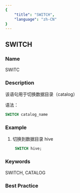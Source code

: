 ```yaml
---
{
    "title": "SWITCH",
    "language": "zh-CN"
}
---
```


<!--
Licensed to the Apache Software Foundation (ASF) under one
or more contributor license agreements.  See the NOTICE file
distributed with this work for additional information
regarding copyright ownership.  The ASF licenses this file
to you under the Apache License, Version 2.0 (the
"License"); you may not use this file except in compliance
with the License.  You may obtain a copy of the License at

  http://www.apache.org/licenses/LICENSE-2.0

Unless required by applicable law or agreed to in writing,
software distributed under the License is distributed on an
"AS IS" BASIS, WITHOUT WARRANTIES OR CONDITIONS OF ANY
KIND, either express or implied.  See the License for the
specific language governing permissions and limitations
under the License.
-->

## SWITCH

### Name

SWITC

### Description

该语句用于切换数据目录（catalog）

语法：

```sql
SWITCH catalog_name
```

### Example

1. 切换到数据目录 hive

   ```sql
  	SWITCH hive;
  	```

### Keywords

SWITCH, CATALOG

### Best Practice

